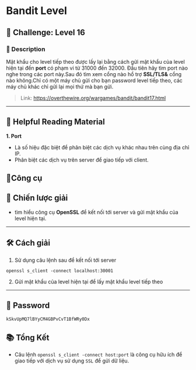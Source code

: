
# Bandit Level

## 🧩 Challenge: Level 16

### 📝 Description
Mật khẩu cho level tiếp theo được lấy lại bằng cách gửi mật khẩu của level hiện tại đến **port** có phạm vi từ 31000 đến 32000.
Đầu tiên hãy tìm port nào nghe trong các port này.Sau đó tìm xem cổng nào hổ trợ **SSL/TLS&** cổng nào không.Chỉ có một máy chủ gửi cho bạn password level tiếp theo, các máy chủ khác chỉ gửi lại mọi thứ mà bạn gửi.

> Link: https://overthewire.org/wargames/bandit/bandit17.html

---

## 📖 Helpful Reading Material

**1. Port**
- Là số hiệu đặc biệt để phân biệt các dịch vụ khác nhau trên cùng địa chỉ IP.
- Phân biệt các dịch vụ trên server để giao tiếp với client.

## 🔧Công cụ

## 🧠 Chiến lược giải
- tìm hiểu công cụ **OpenSSL** để kết nối tới server và gửi mật khẩu của level hiện tại.

---

## 🛠️ Cách giải

1. Sử dụng câu lệnh sau để kết nối tới server

```
openssl s_client -connect localhost:30001

```

2. Gửi mật khẩu của level hiện tại để lấy mật khẩu level tiếp theo
---

## 🏁 Password

```
kSkvUpMQ7lBYyCM4GBPvCvT1BfWRy0Dx

```

## 📚 Tổng Kết

  - Câu lệnh `openssl s_client -connect host:port` là công cụ hữu ích để giao tiếp với dịch vụ sử dụng `SSL` để gửi dữ liệu.
